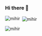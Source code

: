 ### Hi there 👋


<p><img align="left" src="https://github-readme-stats.vercel.app/api/top-langs?username=0xmihirsahu&show_icons=true&locale=en&layout=compact" alt="mihir" /></p>

<p>&nbsp;<img align="center" src="https://github-readme-stats.vercel.app/api?username=0xmihirsahu&show_icons=true&locale=en" alt="mihir" /></p>

<p><img align="center" src="https://github-readme-streak-stats.herokuapp.com/?user=0xmihirsahu&" alt="mihir" /></p>
